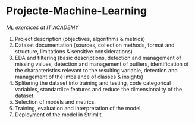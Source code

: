# Projecte-Machine-Learning
*ML exercices at IT ACADEMY*

1. Project description (objectives, algorithms & metrics)
2. Dataset documentation (sources, collection methods, format and structure, limitations & sensitive considerations)
3. EDA and filtering (basic descriptions, detection and management of missing values, detection and management of outliers, identification of the characteristics relevant to the resulting variable, detection and management of the imbalance of classes & insights)
4. Splitering the dataset into training and testing, code categorical variables, standardize features and reduce the dimensionality of the dataset.
5. Selection of models and metrics.
6. Training, evaluation and interpretation of the model.
7. Deployment of the model in Strimlit.
